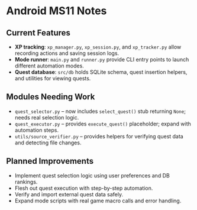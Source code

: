 # Android MS11 Notes

## Current Features
- **XP tracking**: `xp_manager.py`, `xp_session.py`, and `xp_tracker.py` allow recording actions and saving session logs.
- **Mode runner**: `main.py` and `runner.py` provide CLI entry points to launch different automation modes.
- **Quest database**: `src/db` holds SQLite schema, quest insertion helpers, and utilities for viewing quests.

## Modules Needing Work
- `quest_selector.py` – now includes `select_quest()` stub returning `None`; needs real selection logic.
- `quest_executor.py` – provides `execute_quest()` placeholder; expand with automation steps.
- `utils/source_verifier.py` – provides helpers for verifying quest data and detecting file changes.

## Planned Improvements
- Implement quest selection logic using user preferences and DB rankings.
- Flesh out quest execution with step-by-step automation.
- Verify and import external quest data safely.
- Expand mode scripts with real game macro calls and error handling.
